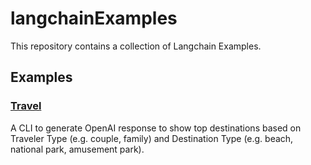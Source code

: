 # langchainExamples

This repository contains a collection of Langchain Examples.

## Examples
### [Travel](https://github.com/rakishika/blob/main/langchainExamples/travel.py)
A CLI to generate OpenAI response to show top destinations based on Traveler Type (e.g. couple, family) and Destination Type (e.g. beach, national park, amusement park).

